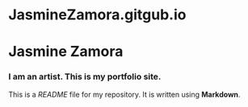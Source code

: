 # JasmineZamora.gitgub.io
# Jasmine Zamora

### I am an artist. This is my portfolio site.

This is a *README* file for my repository. It is written using **Markdown**.
